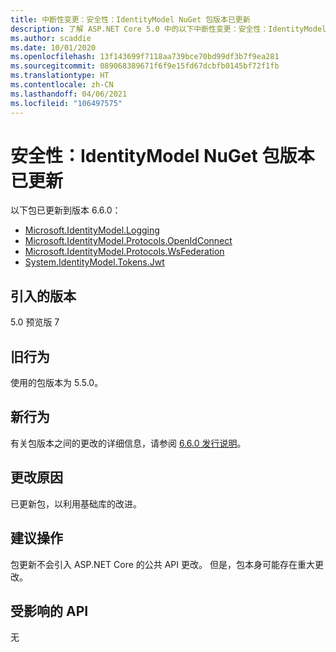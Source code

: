 ```yaml
---
title: 中断性变更：安全性：IdentityModel NuGet 包版本已更新
description: 了解 ASP.NET Core 5.0 中的以下中断性变更：安全性：IdentityModel NuGet 包版本已更新
ms.author: scaddie
ms.date: 10/01/2020
ms.openlocfilehash: 13f143699f7118aa739bce70bd99df3b7f9ea281
ms.sourcegitcommit: 089068389671f6f9e15fd67dcbfb0145bf72f1fb
ms.translationtype: HT
ms.contentlocale: zh-CN
ms.lasthandoff: 04/06/2021
ms.locfileid: "106497575"
---
```

# <a name="security-identitymodel-nuget-package-versions-updated"></a>安全性：IdentityModel NuGet 包版本已更新

以下包已更新到版本 6.6.0：

- [Microsoft.IdentityModel.Logging](https://www.nuget.org/packages/Microsoft.IdentityModel.Logging)
- [Microsoft.IdentityModel.Protocols.OpenIdConnect](https://www.nuget.org/packages/Microsoft.IdentityModel.Protocols.OpenIdConnect)
- [Microsoft.IdentityModel.Protocols.WsFederation](https://www.nuget.org/packages/Microsoft.IdentityModel.Protocols.WsFederation)
- [System.IdentityModel.Tokens.Jwt](https://www.nuget.org/packages/System.IdentityModel.Tokens.Jwt)

## <a name="version-introduced"></a>引入的版本

5.0 预览版 7

## <a name="old-behavior"></a>旧行为

使用的包版本为 5.5.0。

## <a name="new-behavior"></a>新行为

有关包版本之间的更改的详细信息，请参阅 [6.6.0 发行说明](https://github.com/AzureAD/azure-activedirectory-identitymodel-extensions-for-dotnet/releases/tag/6.6.0)。

## <a name="reason-for-change"></a>更改原因

已更新包，以利用基础库的改进。

## <a name="recommended-action"></a>建议操作

包更新不会引入 ASP.NET Core 的公共 API 更改。 但是，包本身可能存在重大更改。

## <a name="affected-apis"></a>受影响的 API

无

<!--

### Category

ASP.NET Core

### Affected APIs

Not detectable via API analysis

-->

